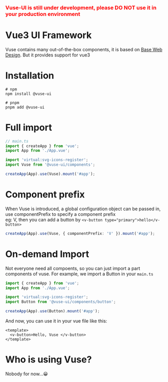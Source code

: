 <h3 style="color: red;margin-bottom: 2rem">
  Vuse-UI is still under development, please DO NOT use it in your production environment
</h3>

# Vue3 UI Framework
Vuse contains many out-of-the-box components, it is based on [Base Web Design](https://baseweb.design). But it provides support for vue3

# Installation
```shell
# npm
npm install @vuse-ui

# pnpm
pnpm add @vuse-ui
```

# Full import
```ts
// main.ts
import { createApp } from 'vue';
import App from './App.vue';

import 'virtual:svg-icons-register';
import Vuse from '@vuse-ui/components';

createApp(App).use(Vuse).mount('#app');
```

# Component prefix
When Vuse is introduced, a global configuration object can be passed in, use componentPrefix to specify a component prefix  
eg: V, then you can add a button by `<v-button type="primary">hello</v-button>`
```ts
createApp(App).use(Vuse, { componentPrefix: 'V' }).mount('#app');
```

# On-demand Import

Not everyone need all compoents, so you can just import a part components of vuse. For example, we import a Button in your `main.ts`

```ts
import { createApp } from 'vue';
import App from './App.vue';

import 'virtual:svg-icons-register';
import Button from '@vuse-ui/components/button';

createApp(App).use(Button).mount('#app');
```

And now, you can use it in your vue file like this:

```vue
<template>
  <v-button>Hello, Vuse </v-button>
</template>
```

# Who is using Vuse?
Nobody for now...:grinning:
